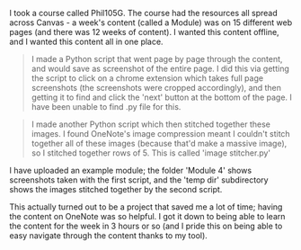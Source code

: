 I took a course called Phil105G. The course had the resources all spread across Canvas - a week's content (called a Module) was on 15 different web pages (and there was 12 weeks of content). I wanted this content offline, and I wanted this content all in one place.

> I made a Python script that went page by page through the content, and would save as screenshot of the entire page. I did this via getting the script to click on a chrome extension which takes full page screenshots (the screenshots were cropped accordingly), and then getting it to find and click the 'next' button at the bottom of the page. I have been unable to find .py file for this.

> I made another Python script which then stitched together these images. I found OneNote's image compression meant I couldn't stitch together all of these images (because that'd make a massive image), so I stitched together rows of 5. This is called 'image stitcher.py'

I have uploaded an example module; the folder 'Module 4' shows screenshots taken with the first script, and the 'temp dir' subdirectory shows the images stitched together by the second script.

This actually turned out to be a project that saved me a lot of time; having the content on OneNote was so helpful. I got it down to being able to learn the content for the week in 3 hours or so (and I pride this on being able to easy navigate through the content thanks to my tool).
